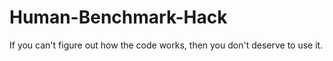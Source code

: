 # Human-Benchmark-Hack

If you can't figure out how the code works, then you don't deserve to use it.
